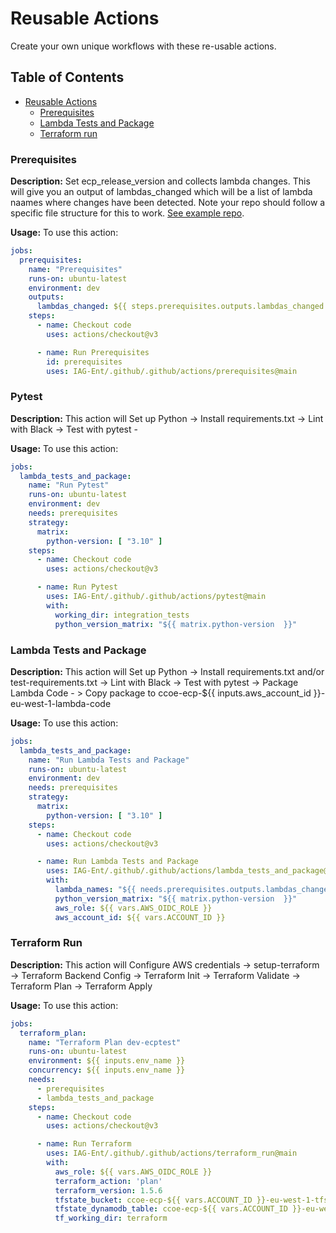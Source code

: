 # Reusable Actions

Create your own unique workflows with these re-usable actions.

## Table of Contents

- [Reusable Actions](#reusable-actions)
  - [Prerequisites](#prerequisites)
  - [Lambda Tests and Package](#lambda-tests-and-package-2)
  - [Terraform run](#terraform-run)

### Prerequisites

**Description:** Set ecp_release_version and collects lambda changes. This will give you an output of lambdas_changed which will be a list of lambda naames where changes have been detected. Note your repo should follow a specific file structure for this to work. [See example repo](https://github.com/IAG-Ent/iag-ecp-example-repo).

**Usage:** To use this action:

```yaml
jobs:
  prerequisites:
    name: "Prerequisites"
    runs-on: ubuntu-latest
    environment: dev
    outputs:
      lambdas_changed: ${{ steps.prerequisites.outputs.lambdas_changed }}
    steps:
      - name: Checkout code
        uses: actions/checkout@v3

      - name: Run Prerequisites
        id: prerequisites
        uses: IAG-Ent/.github/.github/actions/prerequisites@main
```

### Pytest

**Description:** This action will Set up Python -> Install requirements.txt -> Lint with Black -> Test with pytest -

**Usage:** To use this action:

```yaml
jobs:
  lambda_tests_and_package:
    name: "Run Pytest"
    runs-on: ubuntu-latest
    environment: dev
    needs: prerequisites
    strategy:
      matrix:
        python-version: [ "3.10" ]
    steps:
      - name: Checkout code
        uses: actions/checkout@v3

      - name: Run Pytest
        uses: IAG-Ent/.github/.github/actions/pytest@main
        with:
          working_dir: integration_tests
          python_version_matrix: "${{ matrix.python-version  }}"
```

### Lambda Tests and Package

**Description:** This action will Set up Python -> Install requirements.txt and/or test-requirements.txt -> Lint with Black -> Test with pytest -> Package Lambda Code - > Copy package to ccoe-ecp-${{ inputs.aws_account_id }}-eu-west-1-lambda-code

**Usage:** To use this action:

```yaml
jobs:
  lambda_tests_and_package:
    name: "Run Lambda Tests and Package"
    runs-on: ubuntu-latest
    environment: dev
    needs: prerequisites
    strategy:
      matrix:
        python-version: [ "3.10" ]
    steps:
      - name: Checkout code
        uses: actions/checkout@v3

      - name: Run Lambda Tests and Package
        uses: IAG-Ent/.github/.github/actions/lambda_tests_and_package@main
        with:
          lambda_names: "${{ needs.prerequisites.outputs.lambdas_changed  }}"
          python_version_matrix: "${{ matrix.python-version  }}"
          aws_role: ${{ vars.AWS_OIDC_ROLE }}
          aws_account_id: ${{ vars.ACCOUNT_ID }}
```

### Terraform Run 

**Description:** This action will Configure AWS credentials -> setup-terraform -> Terraform Backend Config -> Terraform Init -> Terraform Validate -> Terraform Plan -> Terraform Apply

**Usage:** To use this action:

```yaml
jobs:
  terraform_plan:
    name: "Terraform Plan dev-ecptest"
    runs-on: ubuntu-latest
    environment: ${{ inputs.env_name }}
    concurrency: ${{ inputs.env_name }}
    needs: 
      - prerequisites
      - lambda_tests_and_package
    steps:
      - name: Checkout code
        uses: actions/checkout@v3

      - name: Run Terraform
        uses: IAG-Ent/.github/.github/actions/terraform_run@main
        with:
          aws_role: ${{ vars.AWS_OIDC_ROLE }}
          terraform_action: 'plan'
          terraform_version: 1.5.6
          tfstate_bucket: ccoe-ecp-${{ vars.ACCOUNT_ID }}-eu-west-1-tfstate
          tfstate_dynamodb_table: ccoe-ecp-${{ vars.ACCOUNT_ID }}-eu-west-1-tfstate
          tf_working_dir: terraform
```